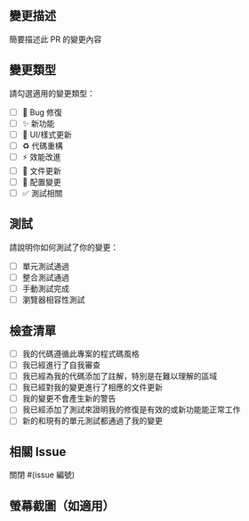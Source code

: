 ## 變更描述
簡要描述此 PR 的變更內容

## 變更類型
請勾選適用的變更類型：
- [ ] 🐛 Bug 修復
- [ ] ✨ 新功能
- [ ] 💄 UI/樣式更新
- [ ] ♻️ 代碼重構
- [ ] ⚡ 效能改進
- [ ] 📝 文件更新
- [ ] 🔧 配置變更
- [ ] ✅ 測試相關

## 測試
請說明你如何測試了你的變更：
- [ ] 單元測試通過
- [ ] 整合測試通過
- [ ] 手動測試完成
- [ ] 瀏覽器相容性測試

## 檢查清單
- [ ] 我的代碼遵循此專案的程式碼風格
- [ ] 我已經進行了自我審查
- [ ] 我已經為我的代碼添加了註解，特別是在難以理解的區域
- [ ] 我已經對我的變更進行了相應的文件更新
- [ ] 我的變更不會產生新的警告
- [ ] 我已經添加了測試來證明我的修復是有效的或新功能能正常工作
- [ ] 新的和現有的單元測試都通過了我的變更

## 相關 Issue
關閉 #(issue 編號)

## 螢幕截圖（如適用）
